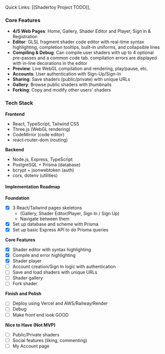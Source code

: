 Quick Links: [[Shadertoy Project TODO]], 
### Core Features
- **4/5 Web Pages**: Home, Gallery, Shader Editor and Player, Sign in & Registration
- **Editor**: GLSL fragment shader code editor with real-time syntax highlighting, completion tooltips, built-in uniforms, and collapsible lines
- **Compiling & Debug**: Can compile user shaders with up to 4 optional pre-passes and a common code tab. compilation errors are displayed with in-line decorations in the editor
- **Preview**: Live WebGL compilation and rendering, play/pause, etc.
- **Accounts**: User authentication with Sign-Up/Sign-In
- **Sharing**: Save shaders (public/private) with unique URLs
- **Gallery**: Browse public shaders with thumbnails
- **Forking**: Copy and modify other users' shaders

### Tech Stack
**Frontend**
- React, TypeScript, Tailwind CSS
- Three.js (WebGL rendering)
- CodeMirror (code editor)
- react-router-dom (routing)

**Backend**
- Node.js, Express, TypeScript
- PostgreSQL + Prisma (database)
- bcrypt + jsonwebtoken (auth)
- cors, dotenv (utilities)

#### Implementation Roadmap

**Foundation**
- [x] 3 React/Tailwind pages skeletons
    - (Gallery, Shader Editor/Player, Sign In / Sign Up)
    - Navigate between them
- [x] Set up database and scheme with Prisma
- [x] Set up basic Express API to do Prisma queries

**Core Features**
- [x] Shader editor with syntax highlighting
- [x] Compile and error highlighting
- [x] Shader player
- [ ] Account creation/Sign In logic with authentication
- [ ] Save and load shaders with unique URLs
- [ ] Shader gallery
- [ ] Fork shader

**Finish and Polish**
- [ ] Deploy using Vercel and AWS/Railway/Render
- [ ] Debug
- [ ] Make front end look GOOD

**Nice to Have (Not MVP)**
- [ ] Public/Private shaders
- [ ] Social features (liking, commenting)
- [ ] My Account page